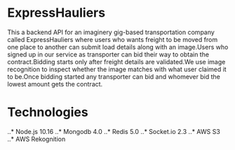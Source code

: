 # ExpressHauliers

This a backend API for an imaginery gig-based transportation company called ExpressHauliers where users who wants freight to be moved from one place to another can submit load details along with an image.Users who signed up in our service as transporter can bid their way to obtain the contract.Bidding starts only after freight details are validated.We use image recognition to inspect whether the image matches with what user claimed it to be.Once bidding started any transporter can bid and whomever bid the lowest amount gets the contract.

# Technologies
..* Node.js 10.16
..* Mongodb 4.0
..* Redis 5.0
..* Socket.io 2.3
..* AWS S3
..* AWS Rekognition
